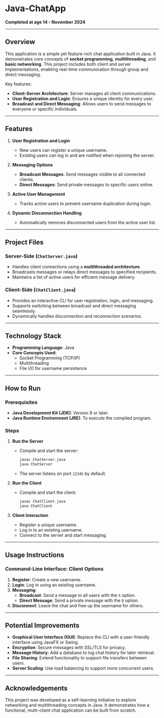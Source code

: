 # Java-ChatApp

**Completed at age 14 - November 2024**

---

## Overview

This application is a simple yet feature-rich chat application built in Java. It demonstrates core concepts of **socket programming**, **multithreading**, and **basic networking**. This project includes both client and server implementations, enabling real-time communication through group and direct messaging.

Key features:
- **Client-Server Architecture**: Server manages all client communications.
- **User Registration and Login**: Ensures a unique identity for every user.
- **Broadcast and Direct Messaging**: Allows users to send messages to everyone or specific individuals.

---

## Features

1. **User Registration and Login**
   - New users can register a unique username.
   - Existing users can log in and are notified when rejoining the server.

2. **Messaging Options**
   - **Broadcast Messages**: Send messages visible to all connected clients.
   - **Direct Messages**: Send private messages to specific users online.

3. **Active User Management**
   - Tracks active users to prevent username duplication during login.

4. **Dynamic Disconnection Handling**
   - Automatically removes disconnected users from the active user list.

---

## Project Files

### Server-Side (`ChatServer.java`)
- Handles client connections using a **multithreaded architecture**.
- Broadcasts messages or relays direct messages to specified recipients.
- Maintains a list of active users for efficient message delivery.

### Client-Side (`ChatClient.java`)
- Provides an interactive CLI for user registration, login, and messaging.
- Supports switching between broadcast and direct messaging seamlessly.
- Dynamically handles disconnection and reconnection scenarios.

---

## Technology Stack

- **Programming Language**: Java
- **Core Concepts Used**:
  - Socket Programming (TCP/IP)
  - Multithreading
  - File I/O for username persistence

---

## How to Run

### Prerequisites

- **Java Development Kit (JDK)**: Version 8 or later.
- **Java Runtime Environment (JRE)**: To execute the compiled program.

### Steps

1. **Run the Server**
   - Compile and start the server:
     ```bash
     javac ChatServer.java
     java ChatServer
     ```
   - The server listens on port `12345` by default.

2. **Run the Client**
   - Compile and start the client:
     ```bash
     javac ChatClient.java
     java ChatClient
     ```

3. **Client Interaction**
   - Register a unique username.
   - Log in to an existing username.
   - Connect to the server and start messaging.

---

## Usage Instructions

### Command-Line Interface: Client Options

1. **Register**: Create a new username.
2. **Login**: Log in using an existing username.
3. **Messaging**:
   - **Broadcast**: Send a message to all users with the `S` option.
   - **Direct Message**: Send a private message with the `D` option.
4. **Disconnect**: Leave the chat and free up the username for others.

---

## Potential Improvements

- **Graphical User Interface (GUI)**: Replace the CLI with a user-friendly interface using JavaFX or Swing.
- **Encryption**: Secure messages with SSL/TLS for privacy.
- **Message History**: Add a database to log chat history for later retrieval.
- **File Sharing**: Extend functionality to support file transfers between users.
- **Server Scaling**: Use load balancing to support more concurrent users.

---

## Acknowledgements

This project was developed as a self-learning initiative to explore networking and multithreading concepts in Java. It demonstrates how a functional, multi-client chat application can be built from scratch.
